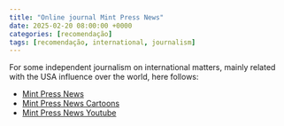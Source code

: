 ```yaml
---
title: "Online journal Mint Press News"
date: 2025-02-20 08:00:00 +0000
categories: [recomendação]
tags: [recomendação, international, journalism]
---
```


For some independent journalism on international matters, mainly related with the USA influence over the world, here follows:

- [Mint Press News](https://www.mintpressnews.com/)
- [Mint Press News Cartoons](https://www.mintpressnews.com/so-it-goes/)
- [Mint Press News Youtube](https://www.youtube.com/@MintPressNews)

